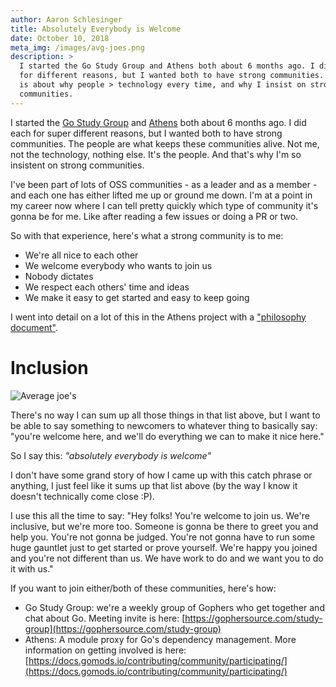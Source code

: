 ```yaml
---
author: Aaron Schlesinger
title: Absolutely Everybody is Welcome
date: October 10, 2018
meta_img: /images/avg-joes.png
description: >
  I started the Go Study Group and Athens both about 6 months ago. I did each
  for different reasons, but I wanted both to have strong communities. This post
  is about why people > technology every time, and why I insist on strong
  communities.
---
```


I started the [Go Study Group](https://gophersource.com/study-group) and [Athens](https://docs.gomods.io) both about 6 months ago. I did each for super different reasons, but I wanted both to have strong communities. The people are what keeps these communities alive. Not me, not the technology, nothing else. It's the people. And that's why I'm so insistent on strong communities.

I've been part of lots of OSS communities - as a leader and as a member - and each one has either lifted me up or ground me down. I'm at a point in my career now where I can tell pretty quickly which type of community it's gonna be for me. Like after reading a few issues or doing a PR or two.

So with that experience, here's what a strong community is to me:

- We're all nice to each other
- We welcome everybody who wants to join us
- Nobody dictates
- We respect each others' time and ideas
- We make it easy to get started and easy to keep going

I went into detail on a lot of this in the Athens project with a ["philosophy document"](https://github.com/gomods/athens/blob/master/PHILOSOPHY.md).

# Inclusion

![Average joe's](/images/avg-joes.png)

There's no way I can sum up all those things in that list above, but I want to be able to say something to newcomers to whatever thing to basically say: "you're welcome here, and we'll do everything we can to make it nice here."

So I say this: _"absolutely everybody is welcome"_

I don't have some grand story of how I came up with this catch phrase or anything, I just feel like it sums up that list above (by the way I know it doesn't technically come close :P).

I use this all the time to say: "Hey folks! You're welcome to join us. We're inclusive, but we're more too. Someone is gonna be there to greet you and help you. You're not gonna be judged. You're not gonna have to run some huge gauntlet just to get started or prove yourself. We're happy you joined and you're not different than us. We have work to do and we want you to do it with us."

If you want to join either/both of these communities, here's how:

- Go Study Group: we're a weekly group of Gophers who get together and chat about Go. Meeting invite is here: [https://gophersource.com/study-group](https://gophersource.com/study-group)
- Athens: A module proxy for Go's dependency management. More information on getting involved is here: [https://docs.gomods.io/contributing/community/participating/](https://docs.gomods.io/contributing/community/participating/)